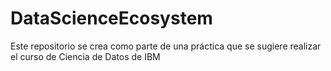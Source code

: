 # DataScienceEcosystem
Este repositorio se crea como parte de una práctica que se sugiere realizar el curso de Ciencia de Datos de IBM
